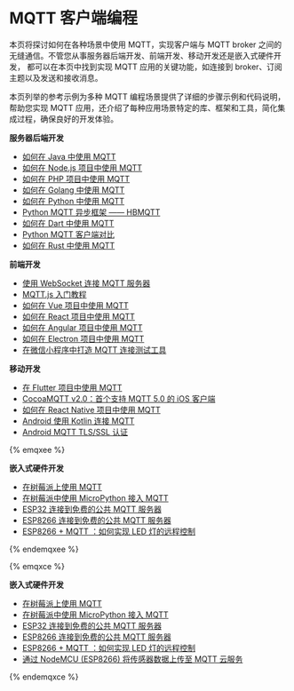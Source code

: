 # MQTT 客户端编程

本页将探讨如何在各种场景中使用 MQTT，实现客户端与 MQTT broker 之间的无缝通信。不管您从事服务器后端开发、前端开发、移动开发还是嵌入式硬件开发， 都可以在本页中找到实现 MQTT 应用的关键功能，如连接到 broker、订阅主题以及发送和接收消息。

本页列举的参考示例为多种 MQTT 编程场景提供了详细的步骤示例和代码说明，帮助您实现 MQTT 应用，还介绍了每种应用场景特定的库、框架和工具，简化集成过程，确保良好的开发体验。

**服务器后端开发**

- [如何在 Java 中使用 MQTT](https://www.emqx.com/zh/blog/how-to-use-mqtt-in-java) 
- [如何在 Node.js 项目中使用 MQTT](https://www.emqx.com/zh/blog/how-to-use-mqtt-in-nodejs) 
- [如何在 PHP 项目中使用 MQTT](https://www.emqx.com/zh/blog/how-to-use-mqtt-in-php) 
- [如何在 Golang 中使用 MQTT](https://www.emqx.com/zh/blog/how-to-use-mqtt-in-golang) 
- [如何在 Python 中使用 MQTT](https://www.emqx.com/zh/blog/how-to-use-mqtt-in-python) 
- [Python MQTT 异步框架 —— HBMQTT](https://www.emqx.com/zh/blog/python-async-mqtt-client-hbmqtt) 
- [如何在 Dart 中使用 MQTT](https://www.emqx.com/zh/blog/how-to-use-mqtt-in-dart) 
- [Python MQTT 客户端对比](https://www.emqx.com/zh/blog/comparision-of-python-mqtt-client) 
- [如何在 Rust 中使用 MQTT](https://www.emqx.com/zh/blog/how-to-use-mqtt-in-rust) 

**前端开发**

- [使用 WebSocket 连接 MQTT 服务器](https://www.emqx.com/zh/blog/connect-to-mqtt-broker-with-websocket) 
- [MQTT.js 入门教程](https://www.emqx.com/zh/blog/mqtt-js-tutorial) 
- [如何在 Vue 项目中使用 MQTT](https://www.emqx.com/zh/blog/how-to-use-mqtt-in-vue) 
- [如何在 React 项目中使用 MQTT](https://www.emqx.com/zh/blog/how-to-use-mqtt-in-react) 
- [如何在 Angular 项目中使用 MQTT](https://www.emqx.com/zh/blog/how-to-use-mqtt-in-angular) 
- [如何在 Electron 项目中使用 MQTT](https://www.emqx.com/zh/blog/how-to-use-mqtt-in-electron) 
- [在微信小程序中打造 MQTT 连接测试工具](https://www.emqx.com/zh/blog/how-to-use-mqtt-in-wechat-miniprogram) 

**移动开发**

- [在 Flutter 项目中使用 MQTT](https://www.emqx.com/zh/blog/using-mqtt-in-flutter) 
- [CocoaMQTT v2.0：首个支持 MQTT 5.0 的 iOS 客户端](https://www.emqx.com/zh/blog/ios-mqtt5-client) 
- [如何在 React Native 项目中使用 MQTT](https://www.emqx.com/zh/blog/how-to-use-mqtt-in-react-native) 
- [Android 使用 Kotlin 连接 MQTT](https://www.emqx.com/zh/blog/android-connects-mqtt-using-kotlin) 
- [Android MQTT TLS/SSL 认证](https://www.emqx.com/zh/blog/android-mqtt-ssl-tls-authentication) 

{% emqxee %}

**嵌入式硬件开发**

- [在树莓派上使用 MQTT](https://www.emqx.com/zh/blog/use-mqtt-with-raspberry-pi) 
- [在树莓派中使用 MicroPython 接入 MQTT](https://www.emqx.com/zh/blog/micro-python-mqtt-tutorial-based-on-raspberry-pi) 
- [ESP32 连接到免费的公共 MQTT 服务器](https://www.emqx.com/zh/blog/esp32-connects-to-the-free-public-mqtt-broker) 
- [ESP8266 连接到免费的公共 MQTT 服务器](https://www.emqx.com/zh/blog/esp8266-connects-to-the-public-mqtt-broker) 
- [ESP8266 + MQTT ：如何实现 LED 灯的远程控制](https://www.emqx.com/zh/blog/esp8266_mqtt_led) 

{% endemqxee %}

{% emqxce %}

**嵌入式硬件开发**

- [在树莓派上使用 MQTT](https://www.emqx.com/zh/blog/use-mqtt-with-raspberry-pi) 
- [在树莓派中使用 MicroPython 接入 MQTT](https://www.emqx.com/zh/blog/micro-python-mqtt-tutorial-based-on-raspberry-pi) 
- [ESP32 连接到免费的公共 MQTT 服务器](https://www.emqx.com/zh/blog/esp32-connects-to-the-free-public-mqtt-broker) 
- [ESP8266 连接到免费的公共 MQTT 服务器](https://www.emqx.com/zh/blog/esp8266-connects-to-the-public-mqtt-broker) 
- [ESP8266 + MQTT ：如何实现 LED 灯的远程控制](https://www.emqx.com/zh/blog/esp8266_mqtt_led) 
- [通过 NodeMCU (ESP8266) 将传感器数据上传至 MQTT 云服务](https://www.emqx.com/zh/blog/upload-sensor-data-to-mqtt-cloud-service-via-nodemcu-esp8266) 

{% endemqxce %}